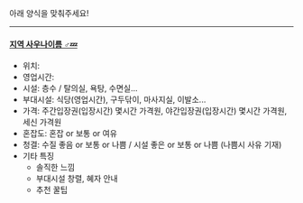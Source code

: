 아래 양식을 맞춰주세요!

---

#### [지역 사우나이름 ♂️💤](네이버지도주소)

- 위치:
- 영업시간:
- 시설: 층수 / 탈의실, 욕탕, 수면실... 
- 부대시설: 식당(영업시간), 구두닦이, 마사지실, 이발소...
- 가격: 주간입장권(입장시간) 몇시간 가격원, 야간입장권(입장시간) 몇시간 가격원, 세신 가격원
- 혼잡도: 혼잡 or 보통 or 여유
- 청결: 수질 좋음 or 보통 or 나쁨 / 시설 좋은 or 보통 or 나쁨 (나쁨시 사유 기재)
- 기타 특징
  - 솔직한 느낌
  - 부대시설 창렬, 혜자 안내
  - 추천 꿀팁
